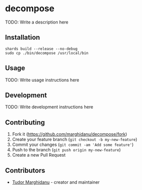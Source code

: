 # decompose

TODO: Write a description here

## Installation

```
shards build --release --no-debug
sudo cp ./bin/decompose /usr/local/bin
```

## Usage

TODO: Write usage instructions here

## Development

TODO: Write development instructions here

## Contributing

1. Fork it (<https://github.com/marghidanu/decompose/fork>)
2. Create your feature branch (`git checkout -b my-new-feature`)
3. Commit your changes (`git commit -am 'Add some feature'`)
4. Push to the branch (`git push origin my-new-feature`)
5. Create a new Pull Request

## Contributors

- [Tudor Marghidanu](https://github.com/marghidanu) - creator and maintainer
